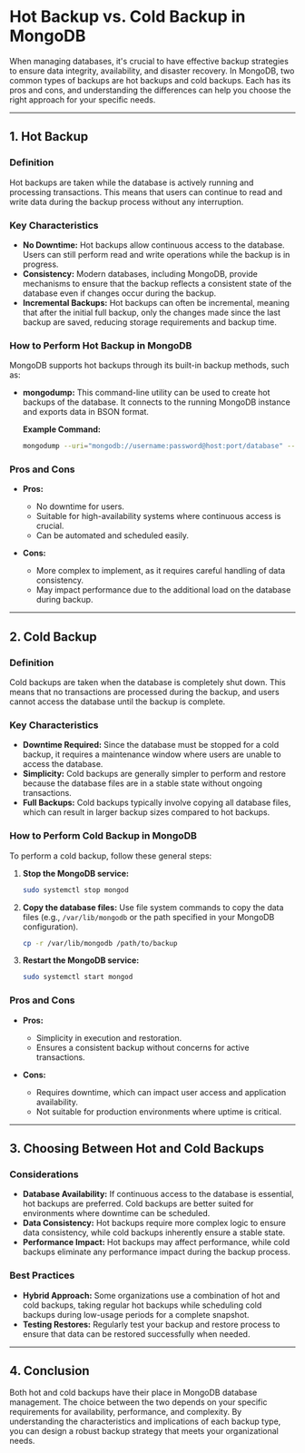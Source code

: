 # **Hot Backup vs. Cold Backup in MongoDB**

When managing databases, it's crucial to have effective backup strategies to ensure data integrity, availability, and disaster recovery. In MongoDB, two common types of backups are hot backups and cold backups. Each has its pros and cons, and understanding the differences can help you choose the right approach for your specific needs.

---

## **1. Hot Backup**

### **Definition**
Hot backups are taken while the database is actively running and processing transactions. This means that users can continue to read and write data during the backup process without any interruption.

### **Key Characteristics**
- **No Downtime:** Hot backups allow continuous access to the database. Users can still perform read and write operations while the backup is in progress.
- **Consistency:** Modern databases, including MongoDB, provide mechanisms to ensure that the backup reflects a consistent state of the database even if changes occur during the backup.
- **Incremental Backups:** Hot backups can often be incremental, meaning that after the initial full backup, only the changes made since the last backup are saved, reducing storage requirements and backup time.

### **How to Perform Hot Backup in MongoDB**
MongoDB supports hot backups through its built-in backup methods, such as:
- **mongodump:** This command-line utility can be used to create hot backups of the database. It connects to the running MongoDB instance and exports data in BSON format.
  
  **Example Command:**
  ```bash
  mongodump --uri="mongodb://username:password@host:port/database" --out=/path/to/backup
  ```

### **Pros and Cons**
- **Pros:**
  - No downtime for users.
  - Suitable for high-availability systems where continuous access is crucial.
  - Can be automated and scheduled easily.
  
- **Cons:**
  - More complex to implement, as it requires careful handling of data consistency.
  - May impact performance due to the additional load on the database during backup.

---

## **2. Cold Backup**

### **Definition**
Cold backups are taken when the database is completely shut down. This means that no transactions are processed during the backup, and users cannot access the database until the backup is complete.

### **Key Characteristics**
- **Downtime Required:** Since the database must be stopped for a cold backup, it requires a maintenance window where users are unable to access the database.
- **Simplicity:** Cold backups are generally simpler to perform and restore because the database files are in a stable state without ongoing transactions.
- **Full Backups:** Cold backups typically involve copying all database files, which can result in larger backup sizes compared to hot backups.

### **How to Perform Cold Backup in MongoDB**
To perform a cold backup, follow these general steps:
1. **Stop the MongoDB service:**
   ```bash
   sudo systemctl stop mongod
   ```
2. **Copy the database files:**
   Use file system commands to copy the data files (e.g., `/var/lib/mongodb` or the path specified in your MongoDB configuration).
   ```bash
   cp -r /var/lib/mongodb /path/to/backup
   ```
3. **Restart the MongoDB service:**
   ```bash
   sudo systemctl start mongod
   ```

### **Pros and Cons**
- **Pros:**
  - Simplicity in execution and restoration.
  - Ensures a consistent backup without concerns for active transactions.
  
- **Cons:**
  - Requires downtime, which can impact user access and application availability.
  - Not suitable for production environments where uptime is critical.

---

## **3. Choosing Between Hot and Cold Backups**

### **Considerations**
- **Database Availability:** If continuous access to the database is essential, hot backups are preferred. Cold backups are better suited for environments where downtime can be scheduled.
- **Data Consistency:** Hot backups require more complex logic to ensure data consistency, while cold backups inherently ensure a stable state.
- **Performance Impact:** Hot backups may affect performance, while cold backups eliminate any performance impact during the backup process.

### **Best Practices**
- **Hybrid Approach:** Some organizations use a combination of hot and cold backups, taking regular hot backups while scheduling cold backups during low-usage periods for a complete snapshot.
- **Testing Restores:** Regularly test your backup and restore process to ensure that data can be restored successfully when needed.

---

## **4. Conclusion**

Both hot and cold backups have their place in MongoDB database management. The choice between the two depends on your specific requirements for availability, performance, and complexity. By understanding the characteristics and implications of each backup type, you can design a robust backup strategy that meets your organizational needs.
